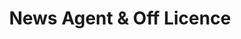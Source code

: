 ---
title: "News Agent & Off Licence"
url: /birmingham/news-agent-und-off-licence/
shop: Zeitungen
---